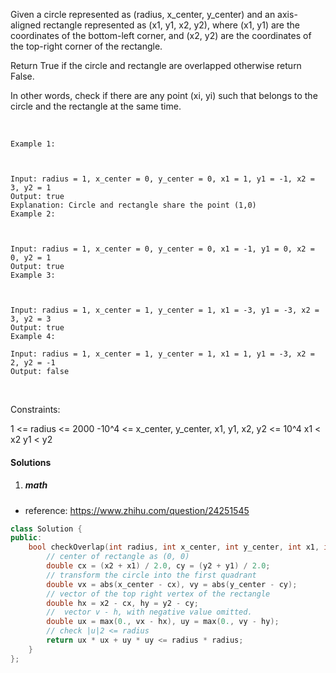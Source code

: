 Given a circle represented as (radius, x_center, y_center) and an axis-aligned rectangle represented as (x1, y1, x2, y2), where (x1, y1) are the coordinates of the bottom-left corner, and (x2, y2) are the coordinates of the top-right corner of the rectangle.

Return True if the circle and rectangle are overlapped otherwise return False.

In other words, check if there are any point (xi, yi) such that belongs to the circle and the rectangle at the same time.

 

```
Example 1:



Input: radius = 1, x_center = 0, y_center = 0, x1 = 1, y1 = -1, x2 = 3, y2 = 1
Output: true
Explanation: Circle and rectangle share the point (1,0) 
Example 2:



Input: radius = 1, x_center = 0, y_center = 0, x1 = -1, y1 = 0, x2 = 0, y2 = 1
Output: true
Example 3:



Input: radius = 1, x_center = 1, y_center = 1, x1 = -3, y1 = -3, x2 = 3, y2 = 3
Output: true
Example 4:

Input: radius = 1, x_center = 1, y_center = 1, x1 = 1, y1 = -3, x2 = 2, y2 = -1
Output: false
```
 

Constraints:

1 <= radius <= 2000
-10^4 <= x_center, y_center, x1, y1, x2, y2 <= 10^4
x1 < x2
y1 < y2

#### Solutions

1. ##### math

- reference: https://www.zhihu.com/question/24251545

```cpp
class Solution {
public:
    bool checkOverlap(int radius, int x_center, int y_center, int x1, int y1, int x2, int y2) {
        // center of rectangle as (0, 0)
        double cx = (x2 + x1) / 2.0, cy = (y2 + y1) / 2.0;
        // transform the circle into the first quadrant
        double vx = abs(x_center - cx), vy = abs(y_center - cy);
        // vector of the top right vertex of the rectangle
        double hx = x2 - cx, hy = y2 - cy;
        //  vector v - h, with negative value omitted.
        double ux = max(0., vx - hx), uy = max(0., vy - hy);
        // check |u|2 <= radius
        return ux * ux + uy * uy <= radius * radius;
    }
};
```